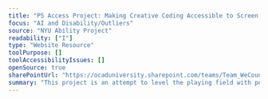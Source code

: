 ```yaml
---
title: "P5 Access Project: Making Creative Coding Accessible to Screen Reader Users"
focus: "AI and Disability/Outliers"
source: "NYU Ability Project"
readability: ["I"]
type: "Website Resource"
toolPurpose: []
toolAccessibilityIssues: []
openSource: true
sharePointUrl: "https://ocaduniversity.sharepoint.com/teams/Team_WeCount/Shared%20Documents/Resources%20and%20Tools/Literature%20(curated)/NYU%20Ability%20Project.pdf"
summary: "This project is an attempt to level the playing field with people who have low vision or blindness and want to learn to code. "
---
```


